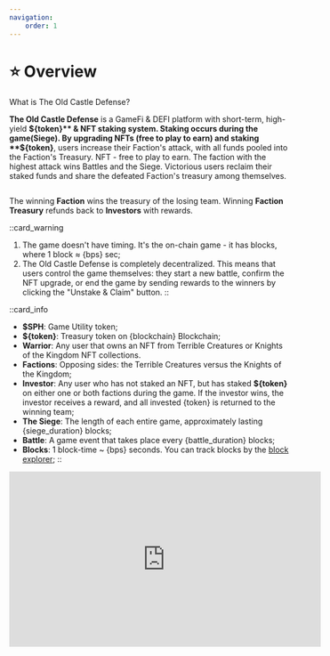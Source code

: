 ```yaml
---
navigation:
    order: 1
---
```


# ⭐ Overview

<p>What is The Old Castle Defense?</p>

<div>

**The Old Castle Defense** is a GameFi & DEFI platform with short-term, high-yield **${token}** & NFT staking system. 
Staking occurs during the game(Siege). By upgrading NFTs (free to play to earn) and staking **${token}**, users increase their Faction's attack, 
with all funds pooled into the Faction's Treasury. NFT - free to play to earn. The faction 
with the highest attack wins Battles and the Siege. Victorious users reclaim their staked funds and share 
the defeated Faction's treasury among themselves.
</div>

<img src="/assets/docs/.gitbook/assets/overview_{blockchain}_{token}.png" alt="">

<div>

The winning **Faction** wins the treasury of the losing team. Winning **Faction Treasury** 
refunds back to **Investors** with rewards.
</div>

::card_warning
1. The game doesn't have timing. It's the on-chain game - it has blocks, where 1 block ≈ {bps} sec;
2. The Old Castle Defense is completely decentralized. This means that users control the game themselves: 
they start a new battle, confirm the NFT upgrade, or end the game by sending rewards to the winners by 
clicking the "Unstake & Claim" button.
::

::card_info
* **$SPH**: Game Utility token;
* **${token}**: Treasury token on {blockchain} Blockchain;
* **Warrior**: Any user that owns an NFT from Terrible Creatures or Knights of the Kingdom NFT collections. 
* **Factions**: Opposing sides: the Terrible Creatures versus the Knights of the Kingdom;
* **Investor**: Any user who has not staked an NFT, but has staked **${token}** on either one or both factions during 
the game. If the investor wins, the investor receives a reward, and all invested {token} is returned 
to the winning team;
* **The Siege**: The length of each entire game, approximately lasting {siege_duration} blocks;
* **Battle**: A game event that takes place every {battle_duration} blocks;
* **Blocks**: 1 block-time ~ {bps} seconds. You can track blocks by the <a href="{block_explorer}" target="_blanc" class="doc-link">block explorer</a>;
::

<iframe width="560" height="315" 
src="https://www.youtube.com/embed/n1J3004v5Mk?si=VkA5GRAfMyZ6O-1-" 
title="YouTube video player" 
frameborder="0" 
allow="accelerometer; autoplay; 
clipboard-write; encrypted-media; gyroscope; picture-in-picture; web-share" allowfullscreen>
</iframe>
